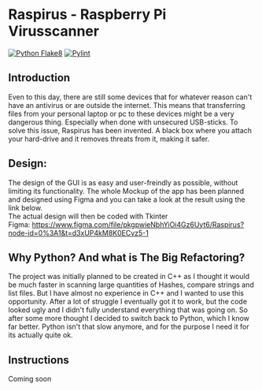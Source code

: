 # Raspirus - Raspberry Pi Virusscanner
[![Python Flake8](https://github.com/Benji377/Raspirus/actions/workflows/python-flake8.yml/badge.svg)](https://github.com/Benji377/Raspirus/actions/workflows/python-flake8.yml)
[![Pylint](https://github.com/Benji377/Raspirus/actions/workflows/pylint.yml/badge.svg)](https://github.com/Benji377/Raspirus/actions/workflows/pylint.yml)

## Introduction
Even to this day, there are still some devices that for whatever reason can't have an antivirus or are outside the internet. 
This means that transferring files from your personal laptop or pc to these devices might be a very dangerous thing. Especially
when done with unsecured USB-sticks. To solve this issue, Raspirus has been invented. A black box where you attach your hard-drive
and it removes threats from it, making it safer.

## Design:
The design of the GUI is as easy and user-freindly as possible, without limiting its functionality. The whole Mockup of the app
has been planned and designed using Figma and you can take a look at the result using the link below.\
The actual design will then be coded with Tkinter \
Figma: https://www.figma.com/file/pkgpwieNbhYiOi4Gz6Uyt6/Raspirus?node-id=0%3A1&t=d3xUP4kM8K0ECvz5-1

## Why Python? And what is The Big Refactoring?
The project was initially planned to be created in C++ as I thought it would be much faster in scanning large quantities of Hashes, compare strings and list files. 
But I have almost no experience in C++ and I wanted to use this opportunity. 
After a lot of struggle I eventually got it to work, but the code looked ugly and I didn't fully understand everything that was going on.
So after some more thought I decided to switch back to Python, which I know far better.
Python isn't that slow anymore, and for the purpose I need it for its actually quite ok.

## Instructions
Coming soon
